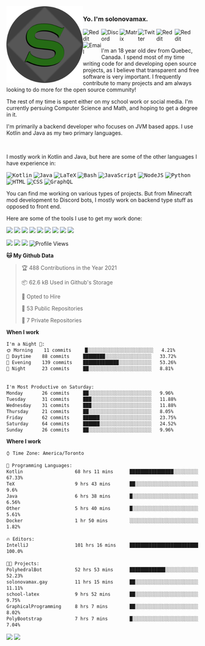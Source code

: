 <img align="left" alt="Avatar" width="200px" src="https://raw.githubusercontent.com/solonovamax/solonovamax/main/solonovamax-circle.png" />

### Yo. I'm solonovamax.

<a href="https://gitlab.com/solonovamax">
    <img align="left" alt="Reddit" width="48px" src="https://img.icons8.com/color/2x/gitlab.png">
</a>

<a href="https://discord.solonovamax.gay">
    <img align="left" alt="Discord" width="48px" src="https://img.icons8.com/color/2x/discord-logo.png">
</a>

<a href="https://matrix.to/#/@solonovamax:matrix.org">
    <img align="left" alt="Matrix" width="48px" src="https://img.icons8.com/material/2x/matrix-logo.png">
</a>

<a href="https://twitter.com/solonovamax">
    <img align="left" alt="Twitter" width="48px" src="https://img.icons8.com/color/2x/twitter.png">
</a>

<!-- <a href="https://twitch.tv/solonovamax">
    <img align="left" alt="Twitch" width="48px" src="https://img.icons8.com/color/2x/twitch.png">
</a> -->

<a href="https://reddit.com/u/solonovamax">
    <img align="left" alt="Reddit" width="48px" src="https://img.icons8.com/color/2x/reddit.png">
</a>

<a href="https://www.youtube.com/channel/UCTxCeyGu41WfEBT8mXpjHMA">
    <img align="left" alt="Reddit" width="48px" src="https://img.icons8.com/color/2x/youtube.png">
</a>

<a href="mailto:solonovamax@12oclockpoint.com">
    <img align="left" alt="Email" width="48px" src="https://img.icons8.com/fluency/2x/mail.png">
</a>

<!-- <a href="https://open.spotify.com/user/solonovamax">
    <img align="left" alt="Spotify" width="48px" src="https://img.icons8.com/color/2x/spotify.png">
</a> -->

<br/>
<br/>

I'm an 18 year old dev from Quebec, Canada.
I spend most of my time writing code for and developing open source projects, as I believe that transparent and free software is very important.
I frequently contribute to many projects and am always looking to do more for the open source community!

The rest of my time is spent either on my school work or social media. I'm currently persuing Computer Science and Math, and hoping to get a degree in it.

I'm primarily a backend developer who focuses on JVM based apps. I use Kotlin and Java as my two primary languages.

<br/>

I mostly work in Kotlin and Java, but here are some of the other languages I have experience in:

<kbd><img height="32" alt="Kotlin" src="https://img.icons8.com/color/1x/kotlin.png"></kbd>
<kbd><img height="32" alt="Java" src="https://img.icons8.com/color/1x/java-coffee-cup-logo.png"></kbd>
<kbd><img height="32" alt="LaTeX" src="https://img.icons8.com/color/1x/latex.png"></kbd>
<kbd><img height="32" alt="Bash" src="https://img.icons8.com/color/1x/console.png"></kbd>
<kbd><img height="32" alt="JavaScript" src="https://img.icons8.com/color/1x/javascript.png"></kbd>
<kbd><img height="32" alt="NodeJS" src="https://img.icons8.com/color/1x/nodejs.png"></kbd>
<kbd><img height="32" alt="Python" src="https://img.icons8.com/color/1x/python.png"></kbd>
<kbd><img height="32" alt="HTML" src="https://img.icons8.com/color/1x/html-5.png"></kbd>
<kbd><img height="32" alt="CSS" src="https://img.icons8.com/color/1x/css3.png"></kbd>
<kbd><img height="32" alt="GraphQL" src="https://img.icons8.com/color/1x/graphql.png"></kbd>

You can find me working on various types of projects.
But from Minecraft mod development to Discord bots, I mostly work on backend type stuff as opposed to front end.

Here are some of the tools I use to get my work done:

<kbd><img height="32" src="https://img.icons8.com/color/2x/intellij-idea.png"></kbd>
<kbd><img height="32" src="https://img.icons8.com/color/2x/linux.png"></kbd>
<kbd><img height="32" src="https://img.icons8.com/fluent/2x/console.png"></kbd>
<kbd><img height="32" src="https://img.icons8.com/color/2x/open-source.png"></kbd>
<kbd><img height="32" src="https://img.icons8.com/color/2x/git.png"></kbd>
<kbd><img height="32" src="https://img.icons8.com/color/2x/docker.png"></kbd>
<kbd><img height="32" src="https://img.icons8.com/color/2x/mongodb.png"></kbd>
<kbd><img height="32" src="https://img.icons8.com/color/2x/nginx.png"></kbd>
<kbd><img height="32" src="https://img.icons8.com/metro/2x/mysql.png"></kbd>

![](https://img.shields.io/badge/OS-Arch%20Linux-informational?style=flat&logo=Arch%20Linux&logoColor=white&color=007ec6)
![](https://img.shields.io/badge/Editor-IntelliJ%20Idea-informational?style=flat&logo=IntelliJ%20Idea&logoColor=white&color=007ec6)
![](https://img.shields.io/badge/Main%20Languages-Java%20%26%20Kotlin-informational?style=flat&logo=Java&logoColor=white&color=007ec6)
![Profile Views](https://komarev.com/ghpvc/?username=solonovamax&color=blue&style=flat)


<!--START_SECTION:waka-->
**🐱 My Github Data** 

> 🏆 488 Contributions in the Year 2021
 > 
> 📦 62.6 kB Used in Github's Storage 
 > 
> 💼 Opted to Hire
 > 
> 📜 53 Public Repositories 
 > 
> 🔑 7 Private Repositories  
 > 
**When I work** 

```text
I'm a Night 🦉: 
🌞 Morning    11 commits     █░░░░░░░░░░░░░░░░░░░░░░░░   4.21% 
🌆 Daytime    88 commits     ████████░░░░░░░░░░░░░░░░░   33.72% 
🌃 Evening    139 commits    █████████████░░░░░░░░░░░░   53.26% 
🌙 Night      23 commits     ██░░░░░░░░░░░░░░░░░░░░░░░   8.81%


I'm Most Productive on Saturday: 
Monday       26 commits     ██░░░░░░░░░░░░░░░░░░░░░░░   9.96% 
Tuesday      31 commits     ███░░░░░░░░░░░░░░░░░░░░░░   11.88% 
Wednesday    31 commits     ███░░░░░░░░░░░░░░░░░░░░░░   11.88% 
Thursday     21 commits     ██░░░░░░░░░░░░░░░░░░░░░░░   8.05% 
Friday       62 commits     ██████░░░░░░░░░░░░░░░░░░░   23.75% 
Saturday     64 commits     ██████░░░░░░░░░░░░░░░░░░░   24.52% 
Sunday       26 commits     ██░░░░░░░░░░░░░░░░░░░░░░░   9.96%

```


**Where I work** 

```text
⌚︎ Time Zone: America/Toronto

💬 Programming Languages: 
Kotlin                   68 hrs 11 mins      ████████████████░░░░░░░░░   67.33% 
TeX                      9 hrs 43 mins       ██░░░░░░░░░░░░░░░░░░░░░░░   9.6% 
Java                     6 hrs 38 mins       █░░░░░░░░░░░░░░░░░░░░░░░░   6.56% 
Other                    5 hrs 40 mins       █░░░░░░░░░░░░░░░░░░░░░░░░   5.61% 
Docker                   1 hr 50 mins        ░░░░░░░░░░░░░░░░░░░░░░░░░   1.82%

🔥 Editors: 
IntelliJ                 101 hrs 16 mins     █████████████████████████   100.0%

🐱‍💻 Projects: 
PolyhedralBot            52 hrs 53 mins      █████████████░░░░░░░░░░░░   52.23% 
solonovamax.gay          11 hrs 15 mins      ██░░░░░░░░░░░░░░░░░░░░░░░   11.11% 
school-latex             9 hrs 52 mins       ██░░░░░░░░░░░░░░░░░░░░░░░   9.75% 
GraphicalProgramming     8 hrs 7 mins        ██░░░░░░░░░░░░░░░░░░░░░░░   8.02% 
PolyBootstrap            7 hrs 7 mins        █░░░░░░░░░░░░░░░░░░░░░░░░   7.04%

```


<!--END_SECTION:waka-->

<div style="white-space:nowrap;width:100%;position: relative;display: inline-block">
<img align="center" src="https://github-readme-stats.vercel.app/api?username=solonovamax&custom_title=solonovamax%27s%20Github%20Stats&langs_count=5&include_all_commits=true&count_private=true&show_icons=true&theme=github_dark"/>
<img align="center" src="https://github-readme-stats.vercel.app/api/wakatime?username=solonovamax&custom_title=solonovamax%27s%20Primary%20Languages&langs_count=10&show_icons=true&theme=github_dark"/>
</div>
